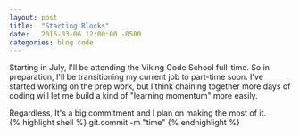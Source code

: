```yaml
---
layout: post
title:  "Starting Blocks"
date:   2016-03-06 12:00:00 -0500
categories: blog code
---
```

Starting in July, I'll be attending the Viking Code School full-time. So in preparation, I'll be transitioning my current job to part-time soon. I've started working on the prep work, but I think chaining together more days of coding will let me build a kind of "learning momentum" more easily.

Regardless, It's a big commitment and I plan on making the most of it.
<br>
{% highlight shell %}
  git.commit -m "time"
{% endhighlight %}